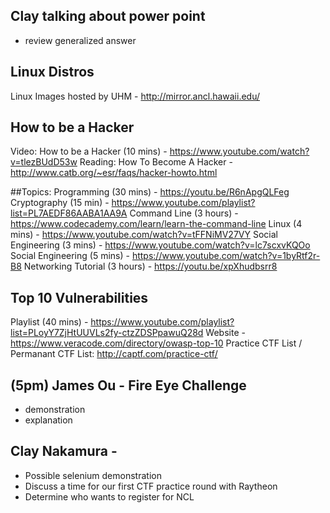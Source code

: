 ## Clay talking about power point
- review generalized answer

## Linux Distros
Linux Images hosted by UHM - http://mirror.ancl.hawaii.edu/

## How to be a Hacker
Video: How to be a Hacker (10 mins) - https://www.youtube.com/watch?v=tlezBUdD53w
Reading: How To Become A Hacker - http://www.catb.org/~esr/faqs/hacker-howto.html

##Topics:
Programming (30 mins) - https://youtu.be/R6nApgQLFeg
Cryptography (15 min) - https://www.youtube.com/playlist?list=PL7AEDF86AABA1AA9A
Command Line (3 hours) -https://www.codecademy.com/learn/learn-the-command-line
Linux (4 mins) - https://www.youtube.com/watch?v=tFFNiMV27VY
Social Engineering (3 mins) - https://www.youtube.com/watch?v=lc7scxvKQOo
Social Engineering (5 mins) - https://www.youtube.com/watch?v=1byRtf2r-B8
Networking Tutorial (3 hours) - https://youtu.be/xpXhudbsrr8


## Top 10 Vulnerabilities 
Playlist (40 mins) - https://www.youtube.com/playlist?list=PLoyY7ZjHtUUVLs2fy-ctzZDSPpawuQ28d
Website - https://www.veracode.com/directory/owasp-top-10
Practice CTF List / Permanant CTF List: http://captf.com/practice-ctf/

## (5pm) James Ou - Fire Eye Challenge
- demonstration
- explanation

## Clay Nakamura - 
- Possible selenium demonstration
- Discuss a time for our first CTF practice round with Raytheon
- Determine who wants to register for NCL

